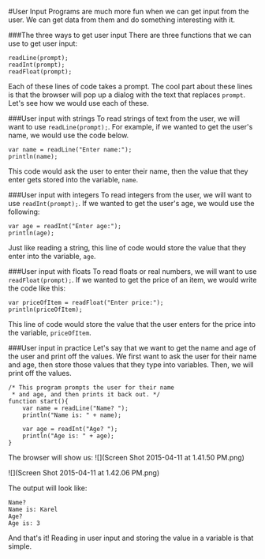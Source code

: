 #User Input
Programs are much more fun when we can get input from the user. We can get data from them and do something interesting with it.

###The three ways to get user input
There are three functions that we can use to get user input: 
```
readLine(prompt);
readInt(prompt);
readFloat(prompt);
```
Each of these lines of code takes a prompt. The cool part about these lines is that the browser will pop up a dialog with the text that replaces ```prompt```.
Let's see how we would use each of these.

###User input with strings
To read strings of text from the user, we will want to use ```readLine(prompt);```. For example, if we wanted to get the user's name, we would use the code below.
```
var name = readLine("Enter name:");
println(name);
```
This code would ask the user to enter their name, then the value that they enter gets stored into the variable, ```name```.

###User input with integers
To read integers from the user, we will want to use ```readInt(prompt);```. If we wanted to get the user's age, we would use the following:
```
var age = readInt("Enter age:");
println(age);
```
Just like reading a string, this line of code would store the value that they enter into the variable, ```age```.

###User input with floats
To read floats or real numbers, we will want to use ```readFloat(prompt);```. If we wanted to get the price of an item, we would write the code like this: 
```
var priceOfItem = readFloat("Enter price:");
println(priceOfItem);
```
This line of code would store the value that the user enters for the price into the variable, ```priceOfItem```.

###User input in practice
Let's say that we want to get the name and age of the user and print off the values. We first want to ask the user for their name and age, then store those values that they type into variables. Then, we will print off the values.
```
/* This program prompts the user for their name
 * and age, and then prints it back out. */
function start(){
	var name = readLine("Name? ");
	println("Name is: " + name);
	
	var age = readInt("Age? ");
	println("Age is: " + age);
}
```
The browser will show us:
![](Screen Shot 2015-04-11 at 1.41.50 PM.png)

![](Screen Shot 2015-04-11 at 1.42.06 PM.png)

The output will look like:
```
Name?
Name is: Karel
Age?
Age is: 3
```
And that's it! Reading in user input and storing the value in a variable is that simple.


